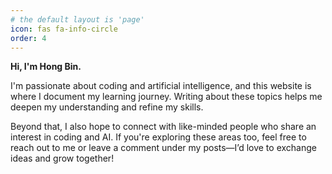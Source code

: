 ```yaml
---
# the default layout is 'page'
icon: fas fa-info-circle
order: 4
---
```


**Hi, I'm Hong Bin.**

I'm passionate about coding and artificial intelligence, and this website is where I document my learning journey. Writing about these topics helps me deepen my understanding and refine my skills.

Beyond that, I also hope to connect with like-minded people who share an interest in coding and AI. If you're exploring these areas too, feel free to reach out to me or leave a comment under my posts—I’d love to exchange ideas and grow together!
